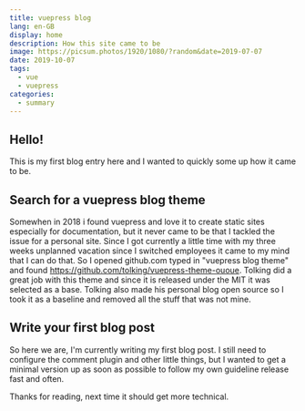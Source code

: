 ```yaml
---
title: vuepress blog
lang: en-GB
display: home
description: How this site came to be
image: https://picsum.photos/1920/1080/?random&date=2019-07-07
date: 2019-10-07
tags:
  - vue
  - vuepress
categories:
  - summary
--- 
```


## Hello!

This is my first blog entry here and I wanted to quickly some up how it came to be.

## Search for a vuepress blog theme

Somewhen in 2018 i found vuepress and love it to create static sites especially for documentation, but it never came to be that I tackled the issue for a personal site.
Since I got currently a little time with my three weeks unplanned vacation since I switched employees it came to my mind that I can do that.
So I opened github.com typed in "vuepress blog theme" and found <https://github.com/tolking/vuepress-theme-ououe>. Tolking did a great job with this theme and since it is released under the MIT it was selected as a base. Tolking also made his personal blog open source so I took it as a baseline and removed all the stuff that was not mine.

## Write your first blog post

So here we are, I'm currently writing my first blog post. I still need to configure the comment plugin and other little things, but I wanted to get a minimal version up as soon as possible to follow my own guideline release fast and often.

Thanks for reading, next time it should get more technical.